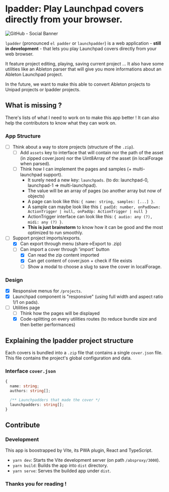 # lpadder: Play Launchpad covers directly from your browser.

![GitHub - Social Banner](https://user-images.githubusercontent.com/59152884/149331485-5665c855-29ad-4205-9c90-3e632f1e7bef.png)

`lpadder` (pronounced `el padder` or `launchpadder`) is a web
application - **still in development** - that lets you play
Launchpad covers directly from your web browser.

It feature project editing, playing, saving current project ...
It also have some utilities like an Ableton parser
that will give you more informations about an Ableton
Launchpad project.

In the future, we want to make this able to
convert Ableton projects to Unipad projects
or lpadder projects.

## What is missing ?

There's lists of what I need to work on to make this app better !
It can also help the contributors to know what they can work on.

### App Structure
- [ ] Think about a way to store projects (structure of the `.zip`).
  - [ ] Add `assets` key to interface that will contain nor the path of the asset (in zipped cover.json) nor the Uint8Array of the asset (in localForage when parsed).
  - [ ] Think how I can implement the pages and samples (+ multi-launchpad support).
    - It surely need a new key: `launchpads`. (to do: launchpad-0, launchpad-1 => multi-launchpad).
    - The value will be an array of pages (so another array but now of objects)
    - A page can look like this: `{ name: string, samples: [...] }`.
    - A sample can maybe look like this `{ padId: number, onPadDown: ActionTrigger | null, onPadUp: ActionTrigger | null }`
    - ActionTrigger interface can look like this: `{ audio: any (?), midi: any (?) }`.
    - **This is just brainstorm** to know how it can be good and the most optimized to run smoothly.
- [ ] Support project imports/exports.
  - [x] Can export through menu (share->Export to .zip)
  - [ ] Can import a cover through 'import' button
    - [x] Can read the zip content imported
    - [x] Can get content of cover.json + check if file exists
    - [ ] Show a modal to choose a slug to save the cover in localForage.

### Design
- [x] Responsive menus for `/projects`. 
- [x] Launchpad component is "responsive" (using full width and aspect ratio 1/1 on pads).
- [ ] Utilities page
  - [ ] Think how the pages will be displayed
  - [x] Code-splitting on every utilities routes (to reduce bundle size and then better performances)

## Explaining the lpadder project structure

Each covers is bundled into a `.zip` file that contains a single `cover.json` file.
This file contains the project's global configuration and data.

### Interface `cover.json`

```typescript
{
  name: string;
  authors: string[];

  /** Launchpadders that made the cover */
  launchpadders: string[];
}
```

## Contribute

### Development

This app is boostrapped by Vite, its PWA plugin,
React and TypeScript.

- `yarn dev`: Starts the Vite development server (on path `/absproxy/3000`).
- `yarn build`: Builds the app into `dist` directory.
- `yarn serve`: Serves the builded app under `dist`.

### Thanks you for reading !
